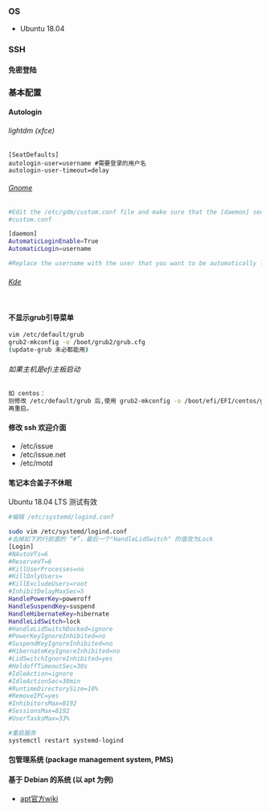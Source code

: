 ### OS

* Ubuntu 18.04

### SSH

#### 免密登陆



### 基本配置

#### Autologin

###### lightdm (xfce)

```
[SeatDefaults]
autologin-user=username	#需要登录的用户名
autologin-user-timeout=delay
```
###### [Gnome](https://help.gnome.org/admin/system-admin-guide/stable/login-automatic.html.en)

```bash
#Edit the /etc/gdm/custom.conf file and make sure that the [daemon] section in the file specifies the following:
#custom.conf

[daemon]
AutomaticLoginEnable=True
AutomaticLogin=username

#Replace the username with the user that you want to be automatically logged in
```

###### [Kde]()

```bash

```

#### 不显示grub引导菜单

```bash
vim /etc/default/grub
grub2-mkconfig -o /boot/grub2/grub.cfg
(update-grub 未必都能用)
```

###### 如果主机是efi主板启动

```bash
如 centos：
则修改 /etc/default/grub 后,使用 grub2-mkconfig -o /boot/efi/EFI/centos/grub.cfg
再重启。

```

#### 修改 ssh 欢迎介面

* /etc/issue
* /etc/issue.net
* /etc/motd

#### 笔记本合盖子不休眠

Ubuntu 18.04 LTS 测试有效

```bash
#编辑 /etc/systemd/logind.conf

sudo vim /etc/systemd/logind.conf
#去掉如下的行前面的 “#”，最后一个"HandleLidSwitch" 的值改为Lock
[Login]
#NAutoVTs=6
#ReserveVT=6
#KillUserProcesses=no
#KillOnlyUsers=
#KillExcludeUsers=root
#InhibitDelayMaxSec=5
HandlePowerKey=poweroff
HandleSuspendKey=suspend
HandleHibernateKey=hibernate
HandleLidSwitch=lock
#HandleLidSwitchDocked=ignore
#PowerKeyIgnoreInhibited=no
#SuspendKeyIgnoreInhibited=no
#HibernateKeyIgnoreInhibited=no
#LidSwitchIgnoreInhibited=yes
#HoldoffTimeoutSec=30s
#IdleAction=ignore
#IdleActionSec=30min
#RuntimeDirectorySize=10%
#RemoveIPC=yes
#InhibitorsMax=8192
#SessionsMax=8192
#UserTasksMax=33%

#重启服务
systemctl restart systemd-logind
```

#### 包管理系统 (package management system, PMS)

#### 基于 Debian 的系统 (以 apt 为例)

* [apt官方wiki](https://wiki.debian.org/Apt)